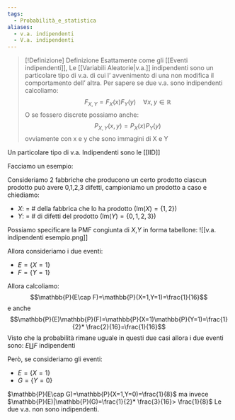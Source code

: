 ```yaml
---
tags:
  - Probabilità_e_statistica
aliases:
  - v.a. indipendenti
  - V.a. indipendenti
---
```


>[!Definizione]  Definizione
>Esattamente come gli [[Eventi indipendenti]], Le [[Variabili Aleatorie|v.a.]] indipendenti sono un particolare tipo di v.a. di cui l’ avvenimento di una non modifica il comportamento dell’ altra.
>Per sapere se due v.a. sono indipendenti calcoliamo:
>$$F_{X,Y}=F_{X}(x)F_{Y}(y)\quad \forall x,y\in\mathbb{R}$$
>O se fossero discrete possiamo anche:
>$$P_{X,Y}(x,y)=P_{X}(x)P_{Y}(y)$$
>ovviamente con x e y che sono immagini di X e Y

Un particolare tipo di v.a. Indipendenti sono le [[IID]]

Facciamo un esempio:

Consideriamo 2 fabbriche che producono un certo prodotto ciascun prodotto può avere 0,1,2,3 difetti,
campioniamo un prodotto a caso e chiediamo:
- $X$: = # della fabbrica che lo ha prodotto ($\mathrm{Im}(X)=\{1,2\}$)
- $Y$: = # di difetti del prodotto ($\mathrm{Im}(Y)=\{0,1,2,3\}$)

Possiamo specificare la PMF congiunta di $X$,$Y$ in forma tabellone:
![[v.a. indipendenti esempio.png]]

Allora consideriamo i due eventi:
- $E=\{X=1\}$
- $F=\{Y=1\}$

Allora calcoliamo:
$$\mathbb{P}(E\cap F)=\mathbb{P}(X=1,Y=1)=\frac{1}{16}$$
e anche
$$\mathbb{P}(E)\mathbb{P}(F)=\mathbb{P}(X=1)\mathbb{P}(Y=1)=\frac{1}{2}* \frac{2}{16}=\frac{1}{16}$$
Visto che la probabilità rimane uguale in questi due casi allora i due eventi sono: $E\coprod F$ indipendenti

Però, se consideriamo gli eventi:
- $E=\{X=1\}$
- $G=\{Y=0\}$

$\mathbb{P}(E\cap G)=\mathbb{P}(X=1,Y=0)=\frac{1}{8}$
ma invece
$\mathbb{P}(E)|\mathbb{P}(G)=\frac{1}{2}* \frac{3}{16}> \frac{1}{8}$
Le due v.a. non sono indipendenti.

